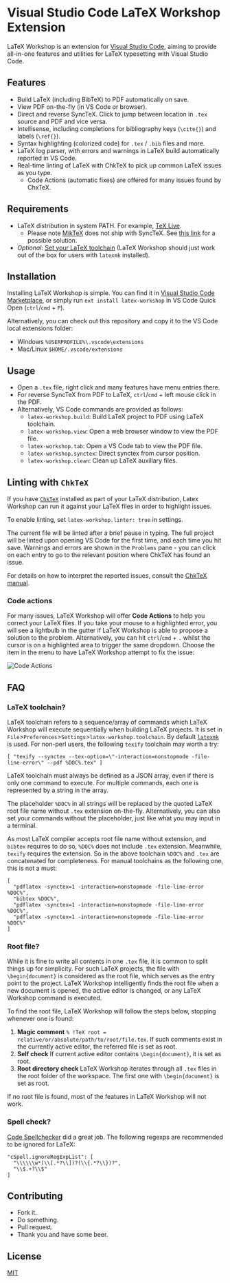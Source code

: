 # Visual Studio Code LaTeX Workshop Extension

LaTeX Workshop is an extension for [Visual Studio Code](https://code.visualstudio.com/), aiming to provide all-in-one features and utilities for LaTeX typesetting with Visual Studio Code.

## Features

- Build LaTeX (including BibTeX) to PDF automatically on save.
- View PDF on-the-fly (in VS Code or browser).
- Direct and reverse SyncTeX. Click to jump between location in `.tex` source and PDF and vice versa.
- Intellisense, including completions for bibliography keys (`\cite{}`) and labels (`\ref{}`).
- Syntax highlighting (colorized code) for `.tex` / `.bib` files and more.
- LaTeX log parser, with errors and warnings in LaTeX build automatically reported in VS Code.
- Real-time linting of LaTeX with ChkTeX to pick up common LaTeX issues as you type.
  - Code Actions (automatic fixes) are offered for many issues found by ChxTeX.

## Requirements

- LaTeX distribution in system PATH. For example, [TeX Live](https://www.tug.org/texlive/).
  - Please note [MikTeX](https://miktex.org/) does not ship with SyncTeX. See [this link](http://tex.stackexchange.com/questions/338078/how-to-get-synctex-for-windows-to-allow-atom-pdf-view-to-synch#comment877274_338117) for a possible solution.
- _Optional_: [Set your LaTeX toolchain](#toolchain) (LaTeX Workshop should just work out of the box for users with `latexmk` installed).

## Installation

Installing LaTeX Workshop is simple. You can find it in [Visual Studio Code Marketplace](https://marketplace.visualstudio.com/items?itemName=James-Yu.latex-workshop), or simply run `ext install latex-workshop` in VS Code Quick Open (`ctrl`/`cmd` + `P`).

Alternatively, you can check out this repository and copy it to the VS Code local extensions folder:
- Windows `%USERPROFILE%\.vscode\extensions`
- Mac/Linux `$HOME/.vscode/extensions`

## Usage

- Open a `.tex` file, right click and many features have menu entries there.
- For reverse SyncTeX from PDF to LaTeX, `ctrl`/`cmd` + left mouse click in the PDF.
- Alternatively, VS Code commands are provided as follows:
  - `latex-workshop.build`: Build LaTeX project to PDF using LaTeX toolchain.
  - `latex-workshop.view`: Open a web browser window to view the PDF file.
  - `latex-workshop.tab`: Open a VS Code tab to view the PDF file.
  - `latex-workshop.synctex`: Direct synctex from cursor position.
  - `latex-workshop.clean`: Clean up LaTeX auxillary files.

## Linting with `ChkTeX`

If you have [`ChkTeX`](http://www.nongnu.org/chktex) installed as part of your LaTeX distribution, Latex Workshop can run it against your LaTeX files in order to highlight issues.

To enable linting, set `latex-workshop.linter: true` in settings.

The current file will be linted after a brief pause in typing. The full project will be linted upon opening VS Code for the first time, and each time you hit save. Warnings and errors are shown in the `Problems` pane - you can click on each entry to go to the relevant position where ChkTeX has found an issue.

For details on how to interpret the reported issues, consult the [ChkTeX manual](http://www.nongnu.org/chktex/ChkTeX.pdf).

### Code actions

For many issues, LaTeX Workshop will offer **Code Actions** to help you correct your LaTeX files. If you take your mouse to a highlighted error, you will see a lightbulb in the gutter if LaTeX Workshop is able to propose a solution to the problem. 
Alternatively, you can hit `ctrl`/`cmd` + `.` whilst the cursor is on a highlighted area to trigger the same dropdown.
Choose the item in the menu to have LaTeX Workshop attempt to fix the issue:

![Code Actions](https://cloud.githubusercontent.com/assets/1312873/24458498/0303c3ca-1491-11e7-8685-f743ddb0838c.gif)


## FAQ
### <a name="toolchain"></a>LaTeX toolchain?
LaTeX toolchain refers to a sequence/array of commands which LaTeX Workshop will execute sequentially when building LaTeX projects. It is set in `File`>`Preferences`>`Settings`>`latex-workshop.toolchain`. By default [`latexmk`](http://personal.psu.edu/jcc8/software/latexmk/) is used. For non-perl users, the following `texify` toolchain may worth a try:
```
[ "texify --synctex --tex-option=\"-interaction=nonstopmode -file-line-error\" --pdf %DOC%.tex" ]
```

LaTeX toolchain must always be defined as a JSON array, even if there is only one command to execute. For multiple commands, each one is represented by a string in the array.

The placeholder `%DOC%` in all strings will be replaced by the quoted LaTeX root file name without `.tex` extension on-the-fly. Alternatively, you can also set your commands without the placeholder, just like what you may input in a terminal.

As most LaTeX compiler accepts root file name without extension, and `bibtex` requires to do so, `%DOC%` does not include `.tex` extension. Meanwhile, `texify` requires the extension. So in the above toolchain `%DOC%` and `.tex` are concatenated for completeness. For manual toolchains as the following one, this is not a must:
```
[
  "pdflatex -synctex=1 -interaction=nonstopmode -file-line-error %DOC%",
  "bibtex %DOC%",
  "pdflatex -synctex=1 -interaction=nonstopmode -file-line-error %DOC%",
  "pdflatex -synctex=1 -interaction=nonstopmode -file-line-error %DOC%"
]
```

### Root file?
While it is fine to write all contents in one `.tex` file, it is common to split things up for simplicity. For such LaTeX projects, the file with `\begin{document}` is considered as the root file, which serves as the entry point to the project. LaTeX Workshop intelligently finds the root file when a new document is opened, the active editor is changed, or any LaTeX Workshop command is executed.

To find the root file, LaTeX Workshop will follow the steps below, stopping whenever one is found:
1. **Magic comment** `% !TeX root = relative/or/absolute/path/to/root/file.tex`. If such comments exist in the currently active editor, the referred file is set as root.
2. **Self check** If current active editor contains `\begin{document}`, it is set as root.
3. **Root directory check** LaTeX Workshop iterates through all `.tex` files in the root folder of the workspace. The first one with `\begin{document}` is set as root.

If no root file is found, most of the features in LaTeX Workshop will not work.

### Spell check?
[Code Spellchecker](https://marketplace.visualstudio.com/items?itemName=streetsidesoftware.code-spell-checker) did a great job. The following regexps are recommended to be ignored for LaTeX:
```
"cSpell.ignoreRegExpList": [
  "\\\\\\w*(\\[.*?\\])?(\\{.*?\\})?",
  "\\$.+?\\$"
]
```

## Contributing

- Fork it.
- Do something.
- Pull request.
- Thank you and have some beer.

## License

[MIT](https://opensource.org/licenses/MIT)
